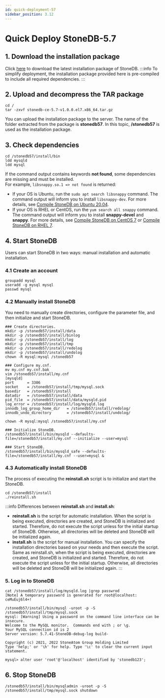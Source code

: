 ```yaml
---
id: quick-deployment-57
sidebar_position: 3.12
---
```


# Quick Deploy StoneDB-5.7
## 1. Download the installation package
Click [here](https://static.stoneatom.com/custom/stonedb-ce-5.7-v1.0.0.el7.x86_64.tar.gz) to download the latest installation package of StoneDB. 
:::info
To simplify deployment, the installation package provided here is pre-compiled to include all required dependencies.
:::
## 2. Upload and decompress the TAR package
```shell
cd /
tar -zxvf stonedb-ce-5.7-v1.0.0.el7.x86_64.tar.gz
```
You can upload the installation package to the server. The name of the folder extracted from the package is **stonedb57**. In this topic, **/stonedb57** is used as the installation package.
## 3. Check dependencies
```shell
cd /stonedb57/install/bin
ldd mysqld
ldd mysql
```
If the command output contains keywords **not found**, some dependencies are missing and must be installed. <br />For example, `libsnappy.so.1 => not found` is returned:

- If your OS is Ubuntu, run the `sudo apt search libsnappy` command. The command output will inform you to install `libsnappy-dev`. For more details, see [Compile StoneDB on Ubuntu 20.04](../../04-developer-guide/00-compiling-methods/compile-using-ubuntu2004/compile-using-ubuntu2004-for-57.md).
- If your OS is RHEL or CentOS, run the `yum search all snappy` command. The command output will inform you to install **snappy-devel** and **snappy**. For more details, see [Compile StoneDB on CentOS 7](../../04-developer-guide/00-compiling-methods/compile-using-centos7/compile-using-centos7-for-57.md) or [Compile StoneDB on RHEL 7](../../04-developer-guide/00-compiling-methods/compile-using-redhat7/compile-using-redhat7-for-57.md).
## 4. Start StoneDB
Users can start StoneDB in two ways: manual installation and automatic installation. 
### 4.1 Create an account
```shell
groupadd mysql
useradd -g mysql mysql
passwd mysql
```
### 4.2 Manually install StoneDB
You need to manually create directories, configure the parameter file, and then initialize and start StoneDB. 
```shell
### Create directories.
mkdir -p /stonedb57/install/data
mkdir -p /stonedb57/install/binlog
mkdir -p /stonedb57/install/log
mkdir -p /stonedb57/install/tmp
mkdir -p /stonedb57/install/redolog
mkdir -p /stonedb57/install/undolog
chown -R mysql:mysql /stonedb57

### Configure my.cnf.
mv my.cnf my.cnf.bak
vim /stonedb57/install/my.cnf
[mysqld]
port      = 3306
socket    = /stonedb57/install/tmp/mysql.sock
basedir   = /stonedb57/install
datadir   = /stonedb57/install/data
pid_file  = /stonedb57/install/data/mysqld.pid
log_error = /stonedb57/install/log/mysqld.log
innodb_log_group_home_dir   = /stonedb57/install/redolog/
innodb_undo_directory       = /stonedb57/install/undolog/

chown -R mysql:mysql /stonedb57/install/my.cnf

### Initialize StoneDB.
/stonedb57/install/bin/mysqld --defaults-file=/stonedb57/install/my.cnf --initialize --user=mysql

### Start StoneDB.
/stonedb57/install/bin/mysqld_safe --defaults-file=/stonedb57/install/my.cnf --user=mysql &
```
### 4.3 Automatically install StoneDB
The process of executing the **reinstall.sh** script is to initialize and start the StoneDB.
```shell
cd /stonedb57/install
./reinstall.sh
```
:::info
Differences between **reinstall.sh** and **install.sh**:

- **reinstall.sh** is the script for automatic installation. When the script is being executed, directories are created, and StoneDB is initialized and started. Therefore, do not execute the script unless for the initial startup of StoneDB. Otherwise, all directories will be deleted and StoneDB will be initialized again.
- **install.sh** is the script for manual installation. You can specify the installation directories based on your needs and then execute the script. Same as reinstall.sh, when the script is being executed, directories are created, and StoneDB is initialized and started. Therefore, do not execute the script unless for the initial startup. Otherwise, all directories will be deleted and StoneDB will be initialized again.
:::

### 5. Log in to StoneDB
```shell
cat /stonedb57/install/log/mysqld.log |grep passwrod
[Note] A temporary password is generated for root@localhost: ceMuEuj6l4+!

/stonedb57/install/bin/mysql -uroot -p -S /stonedb57/install/tmp/mysql.sock
mysql: [Warning] Using a password on the command line interface can be insecure.
Welcome to the MySQL monitor.  Commands end with ; or \g.
Your MySQL connection id is 2
Server version: 5.7.41-StoneDB-debug-log build-

Copyright (c) 2021, 2022 StoneAtom Group Holding Limited
Type 'help;' or '\h' for help. Type '\c' to clear the current input statement.

mysql> alter user 'root'@'localhost' identified by 'stonedb123';
```
## 6. Stop StoneDB
```shell
/stonedb57/install/bin/mysqladmin -uroot -p -S /stonedb57/install/tmp/mysql.sock shutdown
```

